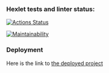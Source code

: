 ### Hexlet tests and linter status:
[![Actions Status](https://github.com/dkalabukhov/frontend-project-11/actions/workflows/hexlet-check.yml/badge.svg)](https://github.com/dkalabukhov/frontend-project-11/actions)

[![Maintainability](https://api.codeclimate.com/v1/badges/9dafc565b3dd827ec2a4/maintainability)](https://codeclimate.com/github/dkalabukhov/frontend-project-11/maintainability)

### Deployment
Here is the link to <a href="https://frontend-project-11-pi-kohl.vercel.app/" target="_blank"> the deployed project </a>